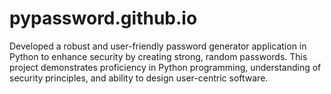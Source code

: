 # pypassword.github.io
Developed a robust and user-friendly password generator application in Python to enhance security by creating strong, random passwords. This project demonstrates proficiency in Python programming, understanding of security principles, and ability to design user-centric software.
